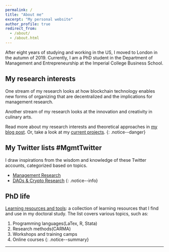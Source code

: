 ```yaml
---
permalink: /
title: "About me"
excerpt: "My personal website"
author_profile: true
redirect_from:
  - /about/
  - /about.html
---
```


After eight years of studying and working in the US, I moved to London in the autumn of 2019. Currently, I am a PhD student in the Department of Management and Entrepreneurship at the Imperial College Business School.

My research interests
-----
One stream of my research looks at how blockchain technology enables new forms of organizing that are decentralized and the implications for management research.

Another stream of my research looks at the innovation and creativity in culinary arts.

Read more about my research interests and theoretical approaches in [my blog post](/posts/2019/12/so-what-do-you-study/). Or, take a look at my [current projects](/portfolio/).
{: .notice--danger}

My Twitter lists #MgmtTwitter
-----
I draw inspirations from the wisdom and knowledge of these Twitter accounts, categorized based on topics.  

* [Management Research](http://linxule.com/twitter1/)
* [DAOs & Crypto Research](http://linxule.com/twitter2/)
{: .notice--info}


PhD life
-----
[Learning resources and tools](https://www.notion.so/linxule/Learning-Resources-and-tools-7ada6088f41745a8989ff86259884c7c): a collection of learning resources that I find and use in my doctoral study. The list covers various topics, such as:

1. Programming languages(LaTex, R, Stata)
2. Research methods(CARMA)
3. Workshops and training camps
4. Online courses
{: .notice--summary}

------

